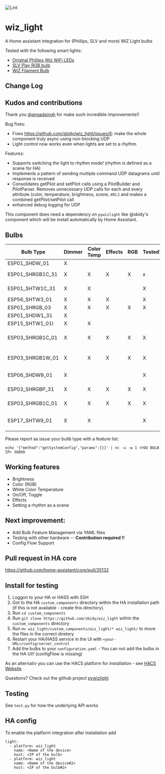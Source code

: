 ![Lint](https://github.com/sbidy/wiz_light/workflows/Lint/badge.svg) 
# wiz_light
A Home assistant integration for (Phillips, SLV and more) WiZ Light bulbs

Tested with the following smart lights:

* [Original Phillips Wiz WiFi LEDs](https://www.lighting.philips.co.in/consumer/smart-wifi-led)
* [SLV Play RGB bulb](https://www.amazon.de/dp/B07PNCDJLW)
* [WiZ Filament Bulb](https://www.wizconnected.com/en/consumer/products/g95-filament-whites/)

## Change Log

## Kudos and contributions
Thank you [@angadsingh](https://github.com/angadsingh) for make such incredible improvements!!

Bug fixes:
 - Fixes https://github.com/sbidy/wiz_light/issues/6: make the whole component truly async using non-blocking UDP
 - Light control now works even when lights are set to a rhythm.

Features:
 - Supports switching the light to rhythm mode! (rhythm is defined as a scene for HA)
 - Implements a pattern of sending multiple command UDP datagrams until response is received
 - Consolidates getPilot and setPilot calls using a PilotBuilder and PilotParser. Removes unnecessary UDP calls for each and every attribute (color, temperature, brightness, scene, etc.) and makes a combined getPilot/setPilot call
 - enhanced debug logging for UDP

This component does need a dependency on `pywizlight` like @sbidy's component which will be install automatically by Home Assistant.

## Bulbs
| Bulb Type | Dimmer | Color Temp | Effects | RGB | Tested? | Example Product |
|-----------|--------|------------|---------|-----|-----|-----|
| ESP01_SHDW_01 | X  |   |   |   |  | |
| ESP01_SHRGB1C_31 | X | X  | X | X | x | Phillips 555623 recessed |
| ESP01_SHTW1C_31 | X | X |   |   | X | Phillips 555599 recessed |
| ESP56_SHTW3_01 | X |  X  | X  |   | X | |
| ESP01_SHRGB_03 | X | X | X | X | X | |
| ESP01_SHDW1_31 | X |  |  |  |  | |
| ESP15_SHTW1_01I | X | X |  |  | |
| ESP03_SHRGB1C_01 | X | X | X | X | X | Philips Color &. Tunable-White A19 |
| ESP03_SHRGB1W_01 | X | X | X | X | X | Philips Color &. Tunable-White A21 |
| ESP06_SHDW9_01 | X |  |  |  | X | Philips Soft White A19 |
| ESP03_SHRGBP_31 | X | X | X | X | X | Trio Leuchten WiZ LED |
| ESP03_SHRGB1C_01 | X | X | X | X | X | WiZ LED EAN 8718699787059 |
| ESP17_SHTW9_01 | X | X |  |  | X | WiZ Filament Bulb EAN 8718699786793 |


Please report as issue your builb type with a feature list:

`echo '{"method":"getSystemConfig","params":{}}' | nc -u -w 1 <YOU BULB IP> 38899`

## Working features 
 - Brightness
 - Color (RGB)
 - White Color Temperature
 - On/Off, Toggle
 - Effects
 - Setting a rhythm as a scene

## Next improvement:
- Add Bulb Feature Management via YAML files
- Testing with other hardware -- **Contribution required !!**
- Config Flow Support

## Pull request in HA core
https://github.com/home-assistant/core/pull/35132

## Install for testing 

1. Loggon to your HA or HASS with SSH
2. Got to the HA `custom_components` directory within the HA installation path (if this is not available - create this directory).
3. Run `cd custom_components`
4. Run `git clone https://github.com/sbidy/wiz_light` within the `custom_components` directory
5. Run `mv wiz_light/custom_components/wiz_light/* wiz_light/` to move the files in the correct diretory
6. Restart your HA/HASS service in the UI with `<your-URL>/config/server_control`
7. Add the bulbs to your `configuration.yaml` - You can not add the bulbs in the HA UI!! (configFlow is missing)

As an alternativ you can use the HACS platform for installation - see [HACS Website](https://hacs.xyz)

Questions? Check out the github project [pywizlight](https://github.com/sbidy/pywizlight)

## Testing
See `test.py` for how the underlying API works

## HA config
To enable the platform integration after installation add 
```
light:
  - platform: wiz_light
    name: <Name of the device>
    host: <IP of the bulb>
  - platform: wiz_light
    name: <Name of the device#2>
    host: <IP of the bulb#2>
```
